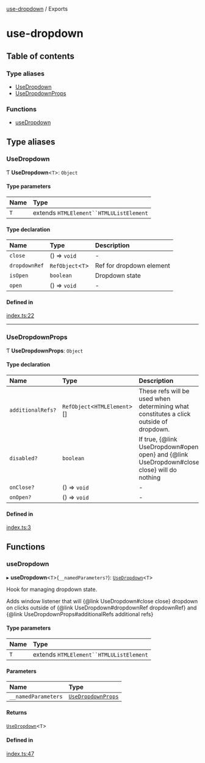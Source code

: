 [use-dropdown](README.md) / Exports

# use-dropdown

## Table of contents

### Type aliases

- [UseDropdown](modules.md#usedropdown)
- [UseDropdownProps](modules.md#usedropdownprops)

### Functions

- [useDropdown](modules.md#usedropdown)

## Type aliases

### UseDropdown

Ƭ **UseDropdown**<`T`\>: `Object`

#### Type parameters

| Name | Type |
| :------ | :------ |
| `T` | extends `HTMLElement``HTMLUListElement` |

#### Type declaration

| Name | Type | Description |
| :------ | :------ | :------ |
| `close` | () => `void` | - |
| `dropdownRef` | `RefObject`<`T`\> | Ref for dropdown element |
| `isOpen` | `boolean` | Dropdown state |
| `open` | () => `void` | - |

#### Defined in

[index.ts:22](https://github.com/tracksuitdev/use-dropdown/blob/a21747a/src/index.tsx#L22)

___

### UseDropdownProps

Ƭ **UseDropdownProps**: `Object`

#### Type declaration

| Name | Type | Description |
| :------ | :------ | :------ |
| `additionalRefs?` | `RefObject`<`HTMLElement`\>[] | These refs will be used when determining what constitutes a click outside of dropdown. |
| `disabled?` | `boolean` | If true, {@link UseDropdown#open open} and {@link UseDropdown#close close} will do nothing |
| `onClose?` | () => `void` | - |
| `onOpen?` | () => `void` | - |

#### Defined in

[index.ts:3](https://github.com/tracksuitdev/use-dropdown/blob/a21747a/src/index.tsx#L3)

## Functions

### useDropdown

▸ **useDropdown**<`T`\>(`__namedParameters?`): [`UseDropdown`](modules.md#usedropdown)<`T`\>

Hook for managing dropdown state.

Adds window listener that will {@link UseDropdown#close close} dropdown on clicks outside of
{@link UseDropdown#dropdownRef dropdownRef} and {@link UseDropdownProps#additionalRefs additional refs}

#### Type parameters

| Name | Type |
| :------ | :------ |
| `T` | extends `HTMLElement``HTMLUListElement` |

#### Parameters

| Name | Type |
| :------ | :------ |
| `__namedParameters` | [`UseDropdownProps`](modules.md#usedropdownprops) |

#### Returns

[`UseDropdown`](modules.md#usedropdown)<`T`\>

#### Defined in

[index.ts:47](https://github.com/tracksuitdev/use-dropdown/blob/a21747a/src/index.tsx#L47)
